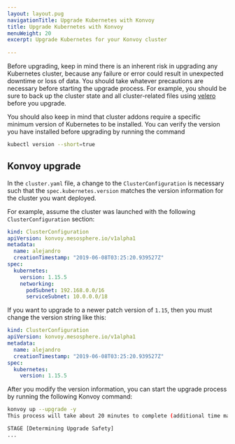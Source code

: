 ```yaml
---
layout: layout.pug
navigationTitle: Upgrade Kubernetes with Konvoy
title: Upgrade Kubernetes with Konvoy
menuWeight: 20
excerpt: Upgrade Kubernetes for your Konvoy cluster
 
---
```


Before upgrading, keep in mind there is an inherent risk in upgrading any Kubernetes cluster, because any failure or error could result in unexpected downtime or loss of data.
You should take whatever precautions are necessary before starting the upgrade process.
For example, you should be sure to back up the cluster state and all cluster-related files using [velero](https://github.com/heptio/velero) before you upgrade.

You should also keep in mind that cluster addons require a specific minimum version of Kubernetes to be installed.
You can verify the version you have installed before upgrading by running the command

```bash
kubectl version --short=true
```

## Konvoy upgrade

In the `cluster.yaml` file, a change to the `ClusterConfiguration` is necessary such that the `spec.kubernetes.version` matches the version information for the cluster you want deployed.

For example, assume the cluster was launched with the following `ClusterConfiguration` section:

```yaml
kind: ClusterConfiguration
apiVersion: konvoy.mesosphere.io/v1alpha1
metadata:
  name: alejandro
  creationTimestamp: "2019-06-08T03:25:20.939527Z"
spec:
  kubernetes:
    version: 1.15.5
    networking:
      podSubnet: 192.168.0.0/16
      serviceSubnet: 10.0.0.0/18
```

If you want to upgrade to a newer patch version of `1.15`, then you must change the version string like this:

```yaml
kind: ClusterConfiguration
apiVersion: konvoy.mesosphere.io/v1alpha1
metadata:
  name: alejandro
  creationTimestamp: "2019-06-08T03:25:20.939527Z"
spec:
  kubernetes:
    version: 1.15.5
```

After you modify the version information, you can start the upgrade process by running the following Konvoy command:

```bash
konvoy up --upgrade -y
This process will take about 20 minutes to complete (additional time may be required for larger clusters)

STAGE [Determining Upgrade Safety]
...
```
